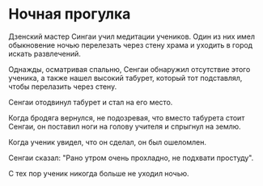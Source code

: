 # Ночная прогулка

Дзенский мастер Сингаи учил медитации учеников. Один из них имел обыкновение ночью перелезать через стену храма и уходить в город искать развлечений.

Однажды, осматривая спальню, Сенгаи обнаружил отсутствие этого ученика, а также нашел высокий табурет, который тот подставлял, чтобы перелазить через стену.

Сенгаи отодвинул табурет и стал на его место.

Когда бродяга вернулся, не подозревая, что вместо табурета стоит Сенгаи, он поставил ноги на голову учителя и спрыгнул на землю.

Когда ученик увидел, что он сделал, он был ошеломлен.

Сенгаи сказал: "Рано утром очень прохладно, не подхвати простуду".

С тех пор ученик никогда больше не уходил ночью.
